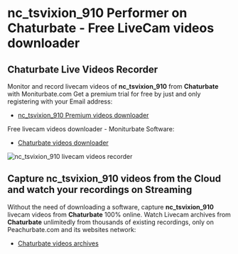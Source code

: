 # nc_tsvixion_910 Performer on Chaturbate - Free LiveCam videos downloader

## Chaturbate Live Videos Recorder

Monitor and record livecam videos of **nc_tsvixion_910** from **Chaturbate** with Moniturbate.com
Get a premium trial for free by just and only registering with your Email address:
* [nc_tsvixion_910 Premium videos downloader](https://moniturbate.com/request-demo-licence-key.html)

Free livecam videos downloader - Moniturbate Software:
* [Chaturbate videos downloader](https://moniturbate.com/moniturbate-download-software.html)

![nc_tsvixion_910 livecam videos recorder](https://peachurnet.com/templates/moniturbate-software.png)


## Capture nc_tsvixion_910 videos from the Cloud and watch your recordings on Streaming

Without the need of downloading a software, capture **nc_tsvixion_910** livecam videos from **Chaturbate** 100% online.
Watch Livecam archives from **Chaturbate** unlimitedly from thousands of existing recordings, only on Peachurbate.com and its websites network:
* [Chaturbate videos archives](https://peachurnet.com/)